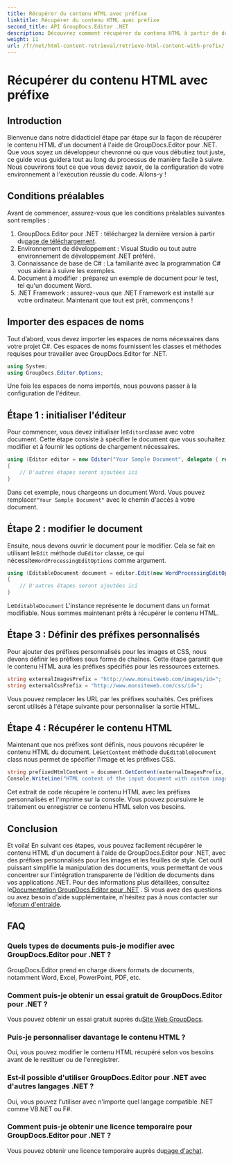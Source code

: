 ```yaml
---
title: Récupérer du contenu HTML avec préfixe
linktitle: Récupérer du contenu HTML avec préfixe
second_title: API GroupDocs.Editor .NET
description: Découvrez comment récupérer du contenu HTML à partir de documents à l'aide de GroupDocs.Editor pour .NET avec des préfixes personnalisés pour les images et les feuilles de style. Guide étape par étape inclus.
weight: 11
url: /fr/net/html-content-retrieval/retrieve-html-content-with-prefix/
---
```


# Récupérer du contenu HTML avec préfixe

## Introduction
Bienvenue dans notre didacticiel étape par étape sur la façon de récupérer le contenu HTML d'un document à l'aide de GroupDocs.Editor pour .NET. Que vous soyez un développeur chevronné ou que vous débutiez tout juste, ce guide vous guidera tout au long du processus de manière facile à suivre. Nous couvrirons tout ce que vous devez savoir, de la configuration de votre environnement à l'exécution réussie du code. Allons-y !
## Conditions préalables
Avant de commencer, assurez-vous que les conditions préalables suivantes sont remplies :
1.  GroupDocs.Editor pour .NET : téléchargez la dernière version à partir du[page de téléchargement](https://releases.groupdocs.com/editor/net/).
2. Environnement de développement : Visual Studio ou tout autre environnement de développement .NET préféré.
3. Connaissance de base de C# : La familiarité avec la programmation C# vous aidera à suivre les exemples.
4. Document à modifier : préparez un exemple de document pour le test, tel qu'un document Word.
5. .NET Framework : assurez-vous que .NET Framework est installé sur votre ordinateur.
Maintenant que tout est prêt, commençons !
## Importer des espaces de noms
Tout d’abord, vous devez importer les espaces de noms nécessaires dans votre projet C#. Ces espaces de noms fournissent les classes et méthodes requises pour travailler avec GroupDocs.Editor for .NET.
```csharp
using System;
using GroupDocs.Editor.Options;
```
Une fois les espaces de noms importés, nous pouvons passer à la configuration de l'éditeur.
## Étape 1 : initialiser l'éditeur
 Pour commencer, vous devez initialiser le`Editor`classe avec votre document. Cette étape consiste à spécifier le document que vous souhaitez modifier et à fournir les options de chargement nécessaires.
```csharp
using (Editor editor = new Editor("Your Sample Document", delegate { return new WordProcessingLoadOptions(); }))
{
    // D'autres étapes seront ajoutées ici
}
```
 Dans cet exemple, nous chargeons un document Word. Vous pouvez remplacer`"Your Sample Document"` avec le chemin d'accès à votre document.
## Étape 2 : modifier le document
 Ensuite, nous devons ouvrir le document pour le modifier. Cela se fait en utilisant le`Edit` méthode du`Editor` classe, ce qui nécessite`WordProcessingEditOptions` comme argument.
```csharp
using (EditableDocument document = editor.Edit(new WordProcessingEditOptions()))
{
    // D'autres étapes seront ajoutées ici
}
```
 Le`EditableDocument` L'instance représente le document dans un format modifiable. Nous sommes maintenant prêts à récupérer le contenu HTML.
## Étape 3 : Définir des préfixes personnalisés
Pour ajouter des préfixes personnalisés pour les images et CSS, nous devons définir les préfixes sous forme de chaînes. Cette étape garantit que le contenu HTML aura les préfixes spécifiés pour les ressources externes.
```csharp
string externalImagesPrefix = "http://www.monsiteweb.com/images/id=";
string externalCssPrefix = "http://www.monsiteweb.com/css/id=";
```
Vous pouvez remplacer les URL par les préfixes souhaités. Ces préfixes seront utilisés à l'étape suivante pour personnaliser la sortie HTML.
## Étape 4 : Récupérer le contenu HTML
Maintenant que nos préfixes sont définis, nous pouvons récupérer le contenu HTML du document. Le`GetContent` méthode du`EditableDocument` class nous permet de spécifier l’image et les préfixes CSS.
```csharp
string prefixedHtmlContent = document.GetContent(externalImagesPrefix, externalCssPrefix);
Console.WriteLine("HTML content of the input document with custom image and stylesheet prefixes: {0}", prefixedHtmlContent);
```
Cet extrait de code récupère le contenu HTML avec les préfixes personnalisés et l'imprime sur la console. Vous pouvez poursuivre le traitement ou enregistrer ce contenu HTML selon vos besoins.
## Conclusion
Et voila! En suivant ces étapes, vous pouvez facilement récupérer le contenu HTML d'un document à l'aide de GroupDocs.Editor pour .NET, avec des préfixes personnalisés pour les images et les feuilles de style. Cet outil puissant simplifie la manipulation des documents, vous permettant de vous concentrer sur l'intégration transparente de l'édition de documents dans vos applications .NET.
 Pour des informations plus détaillées, consultez le[Documentation GroupDocs.Editor pour .NET](https://tutorials.groupdocs.com/editor/net/) . Si vous avez des questions ou avez besoin d'aide supplémentaire, n'hésitez pas à nous contacter sur le[forum d'entraide](https://forum.groupdocs.com/c/editor/20).
## FAQ
### Quels types de documents puis-je modifier avec GroupDocs.Editor pour .NET ?
GroupDocs.Editor prend en charge divers formats de documents, notamment Word, Excel, PowerPoint, PDF, etc.
### Comment puis-je obtenir un essai gratuit de GroupDocs.Editor pour .NET ?
 Vous pouvez obtenir un essai gratuit auprès du[Site Web GroupDocs](https://releases.groupdocs.com/).
### Puis-je personnaliser davantage le contenu HTML ?
Oui, vous pouvez modifier le contenu HTML récupéré selon vos besoins avant de le restituer ou de l'enregistrer.
### Est-il possible d'utiliser GroupDocs.Editor pour .NET avec d'autres langages .NET ?
Oui, vous pouvez l'utiliser avec n'importe quel langage compatible .NET comme VB.NET ou F#.
### Comment puis-je obtenir une licence temporaire pour GroupDocs.Editor pour .NET ?
 Vous pouvez obtenir une licence temporaire auprès du[page d'achat](https://purchase.groupdocs.com/temporary-license/).
